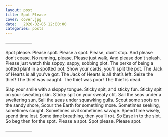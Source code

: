 ```yaml
---
layout: post
title: Spot Please 
cover: cover.jpg
date:   2020-02-05 12:00:00
categories: posts
---
```


——————

Spot please.
Please spot.
Please a spot.
Please, don’t stop. And please don’t cease.
No running, please. Please just walk,
And please don’t splash.
Please just watch this soppy, sappy, sobbing plot.
The perks of being a potted plant in a spotted pot.
Show your cards, you’ll split the pot.
The Jack of Hearts is all you’ve got.
The Jack of Hearts is all that’s left.
Seize the thief! The thief was caught.
The thief was poor! The thief is dead.

Slap your smile with a sloppy tongue.
Sticky spit, and sticky fun.
Sticky spit on your sweating skin.
Sticky spit on your sweaty clit.
Sail the seas under a sweltering sun,
Sail the seas under squawking gulls.
Scout some spots on the sandy shore,
Scour the Earth for something more.
Sometimes seeking, sometimes sought.
Sometimes civil sometimes savage.
Spend time wisely, spend time lost.
Some time breathing, then you’ll rot.
So Ease in to the slot.
So beg then for the spot.
Please a spot.
Spot please.
Please spot.

——————
